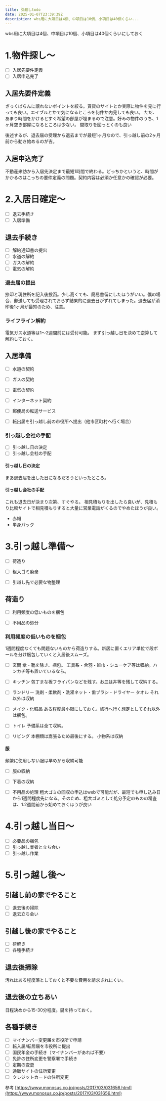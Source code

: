 ```yaml
---
title: 引越しtodo
date: 2025-01-07T23:39:39Z
description: wbs用に大項目は4個、中項目は10個、小項目は40個くらい...
---
```


wbs用に大項目は4個、中項目は10個、小項目は40個くらいにしておく

# 1.物件探し〜 

- [ ] 入居先要件定義
- [ ] 入居申込完了

## 入居先要件定義
ざっくばらんに譲れないポイントを絞る。賃貸のサイトとか実際に物件を見に行っても良い。エイブルとかで気になるところを何件か内見しても良い。
ただ、あまり時間をかけるとすぐ希望の部屋が埋まるので注意。好みの物件のうち、1ヶ月空き部屋になるところは少ない。
間取りを図っとくのも良い

後述するが、退去届の受理から退去までが最短1ヶ月なので、引っ越し前の2ヶ月前から動き始めるのが吉。

## 入居申込完了
不動産来訪から入居先決定まで最短1時間で終わる。どっちかというと、時間がかかるのはこっちの要件定義の問題。契約内容は必須か任意かの確認が必要。


# 2.入居日確定〜
- [ ] 退去手続き
- [ ] 入居準備

## 退去手続き
- [ ] 解約通知書の提出
- [ ] 水道の解約
- [ ] ガスの解約
- [ ] 電気の解約

### 退去届の提出
捺印と現住所を記入後投函。少し高くても、簡易書留にしたほうがいい。僕の場合、郵送しても受理されておらず結果的に退去日がずれてしまった。退去届が消印後1ヶ月が最短のため、注意。

### ライフライン解約
電気ガス水道等は1〜2週間前には受付可能。
まず引っ越し日を決めて逆算して解約しておく。



## 入居準備
- [ ] 水道の契約
- [ ] ガスの契約
- [ ] 電気の契約
- [ ] インターネット契約
- [ ] 郵便局の転送サービス
- [ ] 転出届を引っ越し前の市役所へ提出（他市区町村へ行く場合）


### 引っ越し会社の手配
- [ ] 引っ越し日の決定
- [ ] 引っ越し会社の手配

#### 引っ越し日の決定
まあ退去届を出した日になるだろうといったところ。
#### 引っ越し会社の手配
これも退去日が決まり次第、すぐやる。
相見積もりを出したら良いが、見積もり比較サイトで相見積もりすると大量に営業電話がくるのでやめたほうが良い。

- 赤帽
- 単身パック


# 3.引っ越し準備〜
- [ ] 荷造り
- [ ] 粗大ゴミ廃棄
- [ ] 引越し先で必要な物整理


## 荷造り

- [ ] 利用頻度の低いものを梱包
- [ ] 不用品の処分


### 利用頻度の低いものを梱包
1週間程度なくても問題ないものから荷造りする。新居に置くエリア単位で段ボールを分け梱包していくと入居後スムーズ。

- [ ] 玄関
傘・靴を除き、梱包。
工具系・合羽・雑巾・シューケア等は収納。ハンカチ等も置いているなら。

- [ ] キッチン
包丁まな板フライパンなどを残す。お皿は丼等を残して収納する。

- [ ] ランドリー
洗剤・柔軟剤・洗濯ネット・歯ブラシ・ドライヤー
タオル
それ以外は収納
- [ ] メイク・化粧品
ある程度最小限にしておく。旅行へ行く想定としてそれ以外は梱包。

- [ ] トイレ
予備系は全て収納。
- [ ] リビング
本棚類は嵩張るため最後にする。
小物系は収納

#### 服
頻繁に使用しない服は早めから収納可能

- [ ] 服の収納
- [ ] 下着の収納


- [ ] 不用品の処理
粗大ゴミの回収の申込はwebで可能だが、最短でも申し込み日から1週間程度先になる。そのため、粗大ゴミとして処分予定のものの精査は、1.2週間前から始めておくほうが良い


# 4.引っ越し当日〜
- [ ] 必要品の梱包
- [ ] 引っ越し業者と立ち会い
- [ ] 引っ越し作業

# 5.引っ越し後〜

## 引越し前の家でやること
- [ ] 退去後の掃除
- [ ] 退去立ち会い

## 引越し後の家でやること
- [ ] 荷解き
- [ ] 各種手続き

## 退去後掃除
汚れはある程度落としておくと不要な費用を請求されにくい。

## 退去後の立ちあい
日程決めから15-30分程度。鍵を持っておく。

## 各種手続き
- [ ] マイナンバー変更届を市役所で申請
- [ ] 転入届/転居届を市役所に提出
- [ ] 国民年金の手続き（マイナンバーがあれば不要）
- [ ] 免許の住所変更を警察署で手続き
- [ ] 定期の変更
- [ ] 通販サイトの住所変更
- [ ] クレジットカードの住所変更

参考
[https://www.monosus.co.jp/posts/2017/03/031656.html](https://www.monosus.co.jp/posts/2017/03/031656.html)
